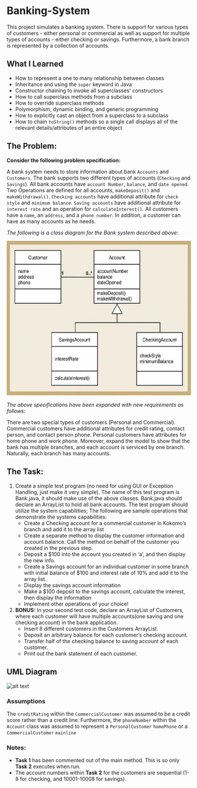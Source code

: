 # Banking-System
This project simulates a banking system. There is support for various types of customers - either personal or commercial as well as support for multiple types of accounts - either checking or savings. Furthermore, a bank branch is represented by a collection of accounts.

## What I Learned
- How to represent a one to many relationship between classes
- Inheritance and using the `super` keyword in Java
- Constructor chaining to invoke all superclasses' constructors
- How to call superclass methods from a subclass
- How to override superclass methods
- Polymorphism, dynamic binding, and generic programming
- How to explicitly cast an object from a superclass to a subclass
- How to chain `toString()` methods so a single call displays all of the relevant details/attributes of an entire object

## The Problem:
**Consider the following problem specification:**

A bank system needs to store information about bank `Accounts` and `Customers`. The bank supports two different types of accounts (`Checking` and `Savings`). All bank accounts have `account Number`, `balance`, and `date opened`. Two Operations are defined for all accounts, `makeDeposit()` and `makeWithdrawal()`. `Checking accounts` have additional attribute for `check style` and `minimum balance`. `Saving accounts` have additional attribute for `interest rate` and an operation for `calculateInterest()`. All customers have a `name`, an `address`, and a `phone number`. In addition, a customer can have as many accounts as he needs.

*The following is a class diagram for the Bank system described above:*

![alt text](https://github.com/zspatter/Banking-System/blob/master/class_diagram_bank_system.jpg)

*The above specifications have been expanded with new requirements as follows:*

There are two special types of customers (Personal and Commercial). Commercial customers have additional attributes for credit rating, contact person, and contact person phone. Personal customers have attributes for home phone and work phone. Moreover, expand the model to show that the bank has multiple branches, and each account is serviced by one branch. Naturally, each branch has many accounts.

## The Task:
1. Create a simple test program (no need for using GUI or Exception Handling, just make it very
simple). The name of this test program is Bank.java, it should make use of the above classes.
Bank.java should declare an ArrayList to hold all bank accounts. The test program should utilize
the system capabilities; The following are sample operations that demonstrate the systems
capabilities:
   - Create a Checking account for a commercial customer in Kokomo’s branch and add it to
the array list
    - Create a separate method to display the customer information and account balance. Call
the method on behalf of the customer you created in the previous step.
    - Deposit a $100 into the account you created in ‘a’, and then display the new info.
    - Create a Savings account for an individual customer in some branch with initial balance
of $100 and interest rate of 10% and add it to the array list.
    - Display the savings account information
    - Make a $100 deposit to the savings account, calculate the interest, then display the
information
    - Implement other operations of your choice!
2. **BONUS:** In your second test code, declare an ArrayList of Customers, where each
customer will have multiple accounts(one saving and one checking account) in the bank
application.
    - Insert 8 different customers in the Customers ArrayList.
    - Deposit an arbitrary balance for each customer’s checking account.
    - Transfer half of the checking balance to saving account of each customer.
    - Print out the bank statement of each customer.
    
## UML Diagram
![alt text](https://github.com/zspatter/Banking-System/blob/master/Lab%203%20UML.png)

### Assumptions
The `creditRating` within the `CommercialCustomer` was assumed to be a credit score rather than a credit line. Furthermore, the `phoneNumber` within the `Account` class was assumed to represent a `PersonalCustomer` `homePhone` or a `CommercialCustomer` `mainline`

### Notes:
* **Task 1** has been commented out of the main method. This is so only **Task 2** executes when run.
* The account numbers within **Task 2** for the customers are sequential (1-8 for checking, and 10001-10008 for savings).
